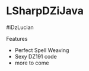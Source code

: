 # LSharpDZiJava

#iDzLucian

Features
  - Perfect Spell Weaving
  - Sexy DZ191 code
  - more to come
